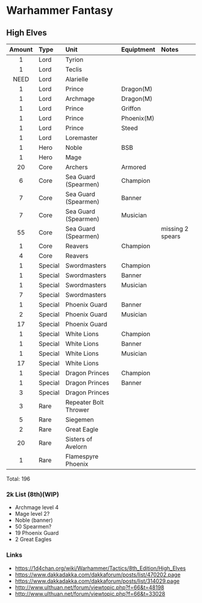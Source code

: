 # Warhammer Fantasy

## High Elves

| Amount | Type    | Unit                  | Equiptment | Notes            |
|:------:|:--------|:----------------------|:-----------|:-----------------|
|      1 | Lord    | Tyrion                |            |                  |
|      1 | Lord    | Teclis                |            |                  |
|   NEED | Lord    | Alarielle             |            |                  |
|      1 | Lord    | Prince                | Dragon(M)  |                  |
|      1 | Lord    | Archmage              | Dragon(M)  |                  |
|      1 | Lord    | Prince                | Griffon    |                  |
|      1 | Lord    | Prince                | Phoenix(M) |                  |
|      1 | Lord    | Prince                | Steed      |                  |
|      1 | Lord    | Loremaster            |            |                  |
|      1 | Hero    | Noble                 | BSB        |                  |
|      1 | Hero    | Mage                  |            |                  |
|     20 | Core    | Archers               | Armored    |                  |
|      6 | Core    | Sea Guard (Spearmen)  | Champion   |                  |
|      7 | Core    | Sea Guard (Spearmen)  | Banner     |                  |
|      7 | Core    | Sea Guard (Spearmen)  | Musician   |                  |
|     55 | Core    | Sea Guard (Spearmen)  |            | missing 2 spears |
|      1 | Core    | Reavers               | Champion   |                  |
|      4 | Core    | Reavers               |            |                  |
|      1 | Special | Swordmasters          | Champion   |                  |
|      1 | Special | Swordmasters          | Banner     |                  |
|      1 | Special | Swordmasters          | Musician   |                  |
|      7 | Special | Swordmasters          |            |                  |
|      1 | Special | Phoenix Guard         | Banner     |                  |
|      2 | Special | Phoenix Guard         | Musician   |                  |
|     17 | Special | Phoenix Guard         |            |                  |
|      1 | Special | White Lions           | Champion   |                  |
|      1 | Special | White Lions           | Banner     |                  |
|      1 | Special | White Lions           | Musician   |                  |
|     17 | Special | White Lions           |            |                  |
|      1 | Special | Dragon Princes        | Champion   |                  |
|      1 | Special | Dragon Princes        | Banner     |                  |
|      3 | Special | Dragon Princes        |            |                  |
|      3 | Rare    | Repeater Bolt Thrower |            |                  |
|      5 | Rare    | Siegemen              |            |                  |
|      2 | Rare    | Great Eagle           |            |                  |
|     20 | Rare    | Sisters of Avelorn    |            |                  |
|      1 | Rare    | Flamespyre Phoenix    |            |                  |

Total: 196

### 2k List (8th)(WIP)
- Archmage level 4
- Mage level 2?
- Noble (banner)
- 50 Spearmen?
- 19 Phoenix Guard
- 2 Great Eagles

### Links
- https://1d4chan.org/wiki/Warhammer/Tactics/8th_Edition/High_Elves
- https://www.dakkadakka.com/dakkaforum/posts/list/470202.page
- https://www.dakkadakka.com/dakkaforum/posts/list/314029.page
- http://www.ulthuan.net/forum/viewtopic.php?f=66&t=48198
- http://www.ulthuan.net/forum/viewtopic.php?f=66&t=33028

